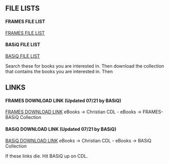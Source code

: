 ## FILE LISTS

#### FRAMES FILE LIST

[FRAMES FILE LIST](https://raw.githubusercontent.com/JesusIsL0rd/file-list/gh-pages/frames-lib)

#### BASiQ FILE LIST

[BASiQ FILE LIST](https://raw.githubusercontent.com/JesusIsL0rd/file-list/gh-pages/basiq-lib)

Search these for books you are interested in. Then download the collection that contains the books you are interested in. Then

## LINKS

#### FRAMES DOWNLOAD LINK (Updated 07/21 by BASiQ)

[FRAMES DOWNLOAD LINK](https://drive.google.com/drive/folders/1Co7TF5FX9UixNJ5CiYc3dFOtegGDYIEC)
   eBooks -> Christian CDL - eBooks -> FRAMES-BASiQ Collection

#### BASiQ DOWNLOAD LINK (Updated 07/21 by BASiQ)

[BASiQ DOWNLOAD LINK](https://drive.google.com/drive/folders/1Co7TF5FX9UixNJ5CiYc3dFOtegGDYIEC)
   eBooks -> Christian CDL - eBooks -> BASiQ Collection

If these links die. Hit BASiQ up on CDL.

